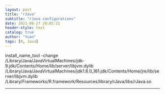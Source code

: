 ```yaml
---
layout: post
title: "rJava"
subtitle: "rJava configurations"
date: 2021-08-27 20:02:21
header-style: text
catalog: true
author: "Yuan"
tags: [R, Java]
---
```



install_name_tool -change \
  /Library/Java/JavaVirtualMachines/jdk-9.jdk/Contents/Home/lib/server/libjvm.dylib \
  /Library/Java/JavaVirtualMachines/jdk1.8.0_181.jdk/Contents/Home/jre/lib/server/libjvm.dylib \
  /Library/Frameworks/R.framework/Resources/library/rJava/libs/rJava.so

---
